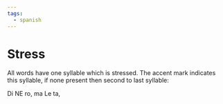 ```yaml
---
tags:
  - spanish
---
```


# Stress

All words have one syllable which is stressed. The accent mark indicates  
this syllable, if none present then second to last syllable:

Di NE ro, ma Le ta,
